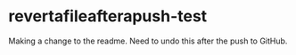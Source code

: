 # revertafileafterapush-test

Making a change to the readme. Need to undo this after the push to GitHub.
